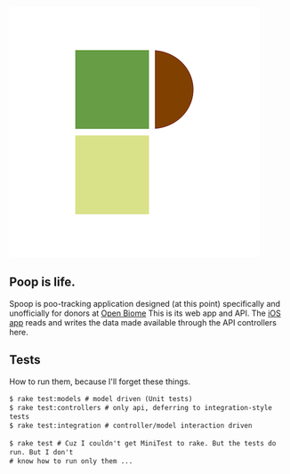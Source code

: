 ![](./app/assets/images/spoop_icon_small.png)

## Poop is life.

Spoop is poo-tracking application designed (at this point) specifically and unofficially for donors at [Open Biome](//openbiome.org) This is its web app and API. The [iOS app](https://itunes.apple.com/us/app/spoop/id1121224366?mt=8) reads and writes the data made available through the API controllers here.


## Tests
How to run them, because I'll forget these things.
```
$ rake test:models # model driven (Unit tests)
$ rake test:controllers # only api, deferring to integration-style tests
$ rake test:integration # controller/model interaction driven

$ rake test # Cuz I couldn't get MiniTest to rake. But the tests do run. But I don't
# know how to run only them ...
```
